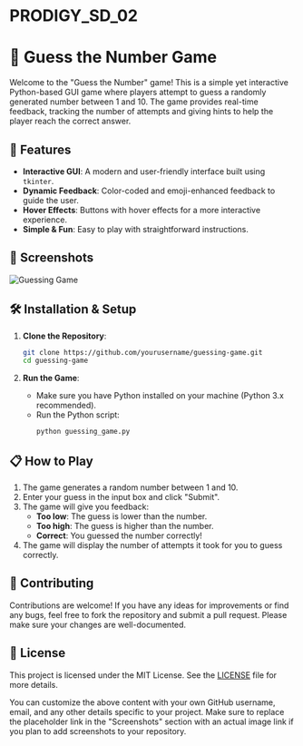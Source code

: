 # PRODIGY_SD_02


# 🎯 Guess the Number Game

Welcome to the "Guess the Number" game! This is a simple yet interactive Python-based GUI game where players attempt to guess a randomly generated number between 1 and 10. The game provides real-time feedback, tracking the number of attempts and giving hints to help the player reach the correct answer.

## 🚀 Features

- **Interactive GUI**: A modern and user-friendly interface built using `tkinter`.
- **Dynamic Feedback**: Color-coded and emoji-enhanced feedback to guide the user.
- **Hover Effects**: Buttons with hover effects for a more interactive experience.
- **Simple & Fun**: Easy to play with straightforward instructions.

## 📸 Screenshots

![Guessing Game](https://github.com/user-attachments/assets/1ffded44-033f-424d-9d10-9696f9487e6b)

## 🛠️ Installation & Setup

1. **Clone the Repository**:
   ```bash
   git clone https://github.com/yourusername/guessing-game.git
   cd guessing-game
   ```

2. **Run the Game**:
   - Make sure you have Python installed on your machine (Python 3.x recommended).
   - Run the Python script:
     ```bash
     python guessing_game.py
     ```

## 📋 How to Play

1. The game generates a random number between 1 and 10.
2. Enter your guess in the input box and click "Submit".
3. The game will give you feedback:
   - **Too low**: The guess is lower than the number.
   - **Too high**: The guess is higher than the number.
   - **Correct**: You guessed the number correctly!
4. The game will display the number of attempts it took for you to guess correctly.

## 🤝 Contributing

Contributions are welcome! If you have any ideas for improvements or find any bugs, feel free to fork the repository and submit a pull request. Please make sure your changes are well-documented.

## 📄 License

This project is licensed under the MIT License. See the [LICENSE](LICENSE) file for more details.





You can customize the above content with your own GitHub username, email, and any other details specific to your project. Make sure to replace the placeholder link in the "Screenshots" section with an actual image link if you plan to add screenshots to your repository.
